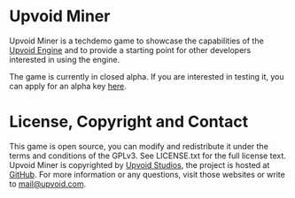 Upvoid Miner
===========

Upvoid Miner is a techdemo game to showcase the capabilities of the [Upvoid Engine](http://upvoid.com/about) and to provide a starting point for other developers interested in using the engine.

The game is currently in closed alpha. If you are interested in testing it, you can apply for an alpha key [here](https://upvoid.com/miner/about/).


License, Copyright and Contact
===========

This game is open source, you can modify and redistribute it under the terms and conditions of the GPLv3.
See LICENSE.txt for the full license text. Upvoid Miner is copyrighted by [Upvoid Studios](http://upvoid.com), the project is hosted at [GitHub](http://github.com/Upvoid/Upvoid-Miner).
For more information or any questions, visit those websites or write to mail@upvoid.com.
